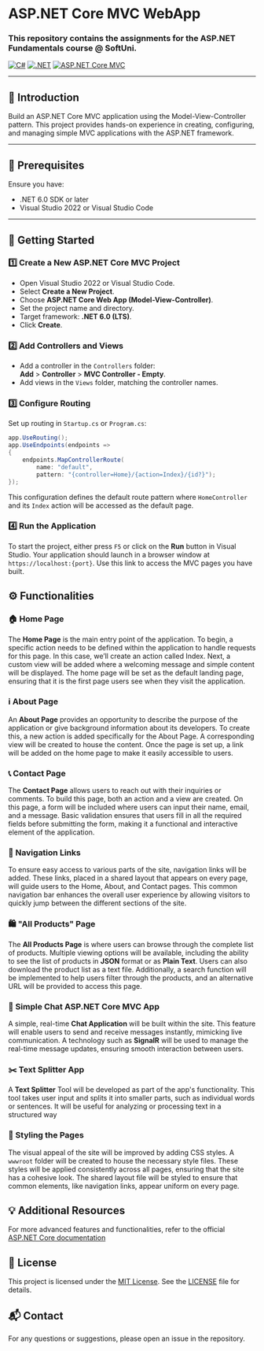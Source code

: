 # ASP.NET Core MVC WebApp  
### This repository contains the assignments for the **ASP.NET Fundamentals** course @ SoftUni.  

[![C#](https://img.shields.io/badge/Made%20with-C%23-239120.svg)](https://learn.microsoft.com/en-us/dotnet/csharp/)
[![.NET](https://img.shields.io/badge/.NET-5C2D91.svg)](https://dotnet.microsoft.com/)
[![ASP.NET Core MVC](https://img.shields.io/badge/ASP.NET%20Core-MVC-512BD4.svg)](https://github.com/dotnet/aspnetcore)

---
## 📖 Introduction  
Build an ASP.NET Core MVC application using the Model-View-Controller pattern. This project provides hands-on experience in creating, configuring, and managing simple MVC applications with the ASP.NET framework.  

---

## 🔧 Prerequisites  
Ensure you have:  
- .NET 6.0 SDK or later  
- Visual Studio 2022 or Visual Studio Code  

---

## 🚀 Getting Started  
### 1️⃣ Create a New ASP.NET Core MVC Project  
- Open Visual Studio 2022 or Visual Studio Code.  
- Select **Create a New Project**.  
- Choose **ASP.NET Core Web App (Model-View-Controller)**.  
- Set the project name and directory.  
- Target framework: **.NET 6.0 (LTS)**.  
- Click **Create**.  

### 2️⃣ Add Controllers and Views  
- Add a controller in the `Controllers` folder:  
  **Add** > **Controller** > **MVC Controller - Empty**.  
- Add views in the `Views` folder, matching the controller names.  

### 3️⃣ Configure Routing  
Set up routing in `Startup.cs` or `Program.cs`:  
```csharp
app.UseRouting();
app.UseEndpoints(endpoints =>
{
    endpoints.MapControllerRoute(
        name: "default",
        pattern: "{controller=Home}/{action=Index}/{id?}");
});
```
This configuration defines the default route pattern where `HomeController` and its `Index` action will be accessed as the default page.

### 4️⃣ Run the Application
To start the project, either press `F5` or click on the **Run** button in Visual Studio. Your application should launch in a browser window at `https://localhost:{port}`. Use this link to access the MVC pages you have built.

## ⚙️ Functionalities
### 🏠 Home Page
The **Home Page** is the main entry point of the application. To begin, a specific action needs to be defined within the application to handle requests for this page. In this case, we’ll create an action called Index. Next, a custom view will be added where a welcoming message and simple content will be displayed. The home page will be set as the default landing page, ensuring that it is the first page users see when they visit the application.

### ℹ️ About Page
An **About Page** provides an opportunity to describe the purpose of the application or give background information about its developers. To create this, a new action is added specifically for the About Page. A corresponding view will be created to house the content. Once the page is set up, a link will be added on the home page to make it easily accessible to users.

### 📞 Contact Page
The **Contact Page** allows users to reach out with their inquiries or comments. To build this page, both an action and a view are created. On this page, a form will be included where users can input their name, email, and a message. Basic validation ensures that users fill in all the required fields before submitting the form, making it a functional and interactive element of the application.

### 🔗 Navigation Links
To ensure easy access to various parts of the site, navigation links will be added. These links, placed in a shared layout that appears on every page, will guide users to the Home, About, and Contact pages. This common navigation bar enhances the overall user experience by allowing visitors to quickly jump between the different sections of the site.

### 🛍️ "All Products" Page
The **All Products Page** is where users can browse through the complete list of products. Multiple viewing options will be available, including the ability to see the list of products in **JSON** format or as **Plain Text**. Users can also download the product list as a text file. Additionally, a search function will be implemented to help users filter through the products, and an alternative URL will be provided to access this page.

### 💬 Simple Chat ASP.NET Core MVC App
A simple, real-time **Chat Application** will be built within the site. This feature will enable users to send and receive messages instantly, mimicking live communication. A technology such as **SignalR** will be used to manage the real-time message updates, ensuring smooth interaction between users.

### ✂️ Text Splitter App
A **Text Splitter** Tool will be developed as part of the app's functionality. This tool takes user input and splits it into smaller parts, such as individual words or sentences. It will be useful for analyzing or processing text in a structured way

### 🎨 Styling the Pages
The visual appeal of the site will be improved by adding CSS styles. A `wwwroot` folder will be created to house the necessary style files. These styles will be applied consistently across all pages, ensuring that the site has a cohesive look. The shared layout file will be styled to ensure that common elements, like navigation links, appear uniform on every page.
  
## 💡 Additional Resources
For more advanced features and functionalities, refer to the official [ASP.NET Core documentation](https://docs.microsoft.com/en-us/aspnet/core/)

## 📜 License
This project is licensed under the [MIT License](LICENSE). See the [LICENSE](LICENSE) file for details.

## 📬 Contact
For any questions or suggestions, please open an issue in the repository.
